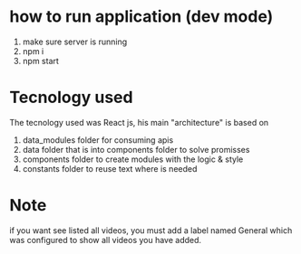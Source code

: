 # how to run application (dev mode)

1. make sure server is running
2. npm i
3. npm start

# Tecnology used

The tecnology used was React js, his main "architecture" is based on

1. data_modules folder for consuming apis
2. data folder that is into components folder to solve promisses
3. components folder to create modules with the logic & style
4. constants folder to reuse text where is needed

# Note

if you want see listed all videos, you must add a label named General which was configured to show all videos you have added.
